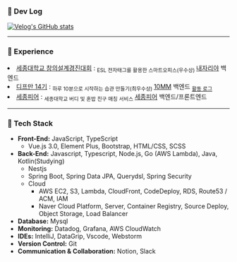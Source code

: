 
<!--
<br/>
 
[![Anurag's github stats](https://github-readme-stats.vercel.app/api?username=uiurihappy&show_icons=true&theme=vuefy)](https://github.com/uiurihappy/uiurihappy)
[![Top Langs](https://github-readme-stats.vercel.app/api/top-langs/?username=uiurihappy&layout=compact&langs_count=8&theme=white)](https://github.com/uiurihappy?tab=repositories&q=&type=&language=java&sort=)
-->
### 📝 Dev Log

<!-- <a href="https://ybchar.notion.site/Yunbeom-d81729a2f1be49b3bda27137726f23d9"> DevLog Notion</a> <br/> -->
[![Velog's GitHub stats](https://velog-readme-stats.vercel.app/api?name=uiurihappy)](https://velog.io/@uiurihappy)

---
### 🚀 Experience
<li><a href="https://github.com/team-asos/asos-server">세종대학교 창의설계경진대회</a> : <sub> ESL 전자태그를 활용한 스마트오피스(우수상) </sub> <a href="https://youtu.be/YBxEm7mVuEE?si=vnolbVn3ordreFSd">내자리야</a> 백엔드 </li>
<li><a href="https://github.com/depromeet/10mm-server">디프만 14기</a> : <sub> 하루 10분으로 시작하는 습관 만들기(최우수상) </sub> <a href="https://info.10mm.today/">10MM</a> 백엔드 <sub><a href="https://velog.io/@uiurihappy/%EB%94%94%ED%94%84%EB%A7%8C-14%EA%B8%B0-%EC%84%9C%EB%B2%84-%ED%9A%8C%EA%B3%A0">활동 로그</a></sub> </li> 
<li><a href="https://github.com/SejongPeer/SejongPeer-back">세종피어</a> : <sub> 세종대학교 버디 및 혼밥 친구 매칭 서비스 </sub> <a href="https://sejongpeer.co.kr">세종피어</a> 백엔드/프론트엔드 </li>

---

### 📝 Tech Stack
- **Front-End:** JavaScript, TypeScript
    - Vue.js 3.0, Element Plus, Bootstrap, HTML/CSS, SCSS
- **Back-End:** Javascript, Typescript, Node.js, Go (AWS Lambda), Java, Kotlin(Studying)
    - Nestjs
    - Spring Boot, Spring Data JPA, Querydsl, Spring Security
    - Cloud
        - AWS EC2, S3, Lambda, CloudFront, CodeDeploy, RDS, Route53 / ACM, IAM
        - Naver Cloud Platform,  Server, Container Registry, Source Deploy, Object Storage, Load Balancer
- **Database:** Mysql
- **Monitoring:** Datadog, Grafana, AWS CloudWatch
- **IDEs:** IntelliJ, DataGrip, Vscode, Webstorm
- **Version Control:** Git
- **Communication & Collaboration:** Notion, Slack


